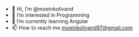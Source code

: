 - 👋 Hi, I’m @moeinkolivand
- 👀 I’m interested in Programming
- 🌱 I’m currently learning Angular
- 📫 How to reach me moeinkolivand97@gmail.com

<!---
moeinkolivand/moeinkolivand is a ✨ special ✨ repository because its `README.md` (this file) appears on your GitHub profile.
You can click the Preview link to take a look at your changes.
--->

